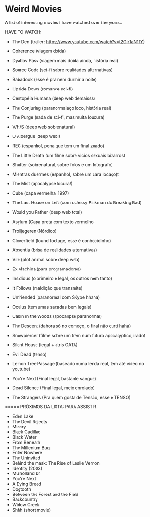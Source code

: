 # Weird Movies

A list of interesting movies i have watched over the years..

HAVE TO WATCH:
- The Den (trailer: https://www.youtube.com/watch?v=t2GirTaN1fY)


- Coherence (viagem doida)
- Dyatlov Pass (viagem mais doida ainda, história real)
- Source Code (sci-fi sobre realidades alternativas)
- Babadook (esse é pra nem durmir a noite)
- Upside Down (romance sci-fi)
- Centopéia Humana (deep web demaisss)
- The Conjuring (paranormalaço loco, história real)
- The Purge (nada de sci-fi, mas muita loucura)
- V/H/S (deep web sobrenatural)
- O Albergue (deep web!)
- REC (espanhol, pena que tem um final zuado)
- The Little Death (um filme sobre vicios sexuais bizarros)
- Shutter (sobrenatural, sobre fotos e um fotografo)
- Mientras duermes (espanhol, sobre um cara locaço)t
- The Mist (apocalypse locura!)
- Cube (capa vermelha, 1997)
- The Last House on Left (com o Jessy Pinkman do Breaking Bad)
- Would you Rather (deep web total)
- Asylum (Capa preta com texto vermelho)
- Trolljegeren (Nórdico)
- Cloverfield (found footage, esse é conhecidinho)	
- Absentia (brisa de realidades alternativas)
- Vile (plot animal sobre deep web)
- Ex Machina (para programadores)
- Insidious (o primeiro é legal, os outros nem tanto)
- It Follows (maldição que transmite)
- Unfriended (paranormal com SKype hhaha)
- Oculus (tem umas sacadas bem legais)
- Cabin in the Woods (apocalipse paranormal)
- The Descent (dahora só no começo, o final não curti haha)
- Snowpiercer (filme sobre um trem num futuro apocalyptico, irado)
- Silent House (legal + atris GATA)
- Evil Dead (tenso)
- Lemon Tree Passage (baseado numa lenda real, tem até video no youtube)
- You're Next (Final legal, bastante sangue)
- Dead Silence (Final legal, meio enrolado)
- The Strangers (Pra quem gosta de Tensão, esse é TENSO)

===== PRÓXIMOS DA LISTA: PARA ASSISTIR
- Eden Lake
- The Devil Rejects
- Misery
- Black Cadillac
- Black Water
- From Beneath
- The Millenium Bug
- Enter Nowhere
- The Uninvited
- Behind the mask: The Rise of Leslie Vernon
- Identity (2003)
- Mulholland Dr
- You're Next
- A Dying Breed
- Dogtooth
- Between the Forest and the Field
- Backcountry
- Widow Creek
- Shhh (short movie)

